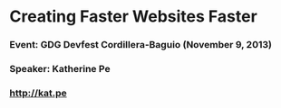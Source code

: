 # Creating Faster Websites Faster

### Event: GDG Devfest Cordillera-Baguio (November 9, 2013)
### Speaker: Katherine Pe
### http://kat.pe
